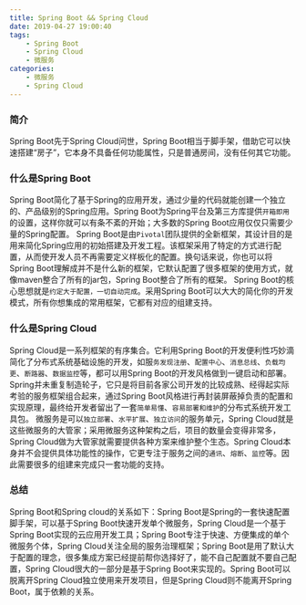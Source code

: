 ```yaml
---
title: Spring Boot && Spring Cloud
date: 2019-04-27 19:00:40
tags:
    - Spring Boot
    - Spring Cloud
    - 微服务
categories:
    - 微服务
    - Spring Cloud
---
```

### 简介
Spring Boot先于Spring Cloud问世，Spring Boot相当于脚手架，借助它可以快速搭建“房子”，它本身不具备任何功能属性，只是普通房间，没有任何其它功能。

### 什么是Spring Boot
Spring Boot简化了基于Spring的应用开发，通过少量的代码就能创建一个独立的、产品级别的Spring应用。Spring Boot为Spring平台及第三方库提供`开箱即用`的设置，这样你就可以有条不紊的开始；大多数的Spring Boot应用仅仅只需要少量的Spring配置。
Spring Boot是由`Pivotal`团队提供的全新框架，其设计目的是用来简化Spring应用的初始搭建及开发工程。该框架采用了特定的方式进行配置，从而使开发人员不再需要定义样板化的配置。换句话来说，你也可以将Spring Boot理解成并不是什么新的框架，它默认配置了很多框架的使用方式，就像maven整合了所有的jar包，Spring Boot整合了所有的框架。
Spring Boot的核心思想就是`约定大于配置，一切自动完成`。采用Spring Boot可以大大的简化你的开发模式，所有你想集成的常用框架，它都有对应的组建支持。

### 什么是Spring Cloud
Spring Cloud是一系列框架的有序集合。它利用Spring Boot的开发便利性巧妙滴简化了分布式系统基础设施的开发，如服`务发现注册`、`配置中心`、`消息总线`、`负载均更`、`断路器`、`数据监控`等，都可以用Spring Boot的开发风格做到一键启动和部署。Spring并未重复制造轮子，它只是将目前各家公司开发的比较成熟、经得起实际考验的服务框架组合起来，通过Spring Boot风格进行再封装屏蔽掉负责的配置和实现原理，最终给开发者留出了一套`简单易懂`、`容易部署和维护`的分布式系统开发工具包。
微服务是可以`独立部署`、`水平扩展`、`独立访问`的服务单元，Spring Cloud就是这些微服务的大管家；采用微服务这种架构之后，项目的数量会变得非常多，Spring Cloud做为大管家就需要提供各种方案来维护整个生态。Spring Cloud本身并不会提供具体功能性的操作，它更专注于服务之间的`通讯`、`熔断`、`监控`等。因此需要很多的组建来完成只一套功能的支持。

### 总结
Spring Boot和Spring cloud的关系如下：Spring Boot是Spring的一套快速配置脚手架，可以基于Spring Boot快速开发单个微服务，Spring Cloud是一个基于Spring Boot实现的云应用开发工具；Spring Boot专注于快速、方便集成的单个微服务个体，Spring Cloud关注全局的服务治理框架；Spring Boot是用了默认大于配置的理念，很多集成方案已经提前帮你选择好了，能不自己配置就不要自己配置，Spring Cloud很大的一部分是基于Spring Boot来实现的。Spring Boot可以脱离开Spring Cloud独立使用来开发项目，但是Spring Cloud则不能离开Spring Boot，属于依赖的关系。
